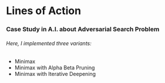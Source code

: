 # Lines of Action
### Case Study in A.I. about Adversarial Search Problem
###### Here, I implemented three variants: 
* Minimax
* Minimax with Alpha Beta Pruning
* Minimax with Iterative Deepening
